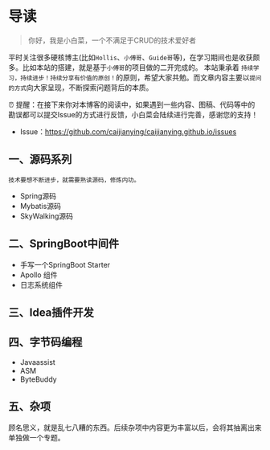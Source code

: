 # 导读

> 你好，我是小白菜，一个不满足于CRUD的技术爱好者

平时关注很多硬核博主(比如`Hollis`、`小傅哥`、`Guide哥`等)，在学习期间也是收获颇多。比如本站的搭建，就是基于`小傅哥`的项目做的二开完成的。
本站秉承着 `持续学习，持续进步！持续分享有价值的原创！`的原则，希望大家共勉。而文章内容主要以`提问的方式`向大家呈现，不断探索问题背后的本质。

⏰ 提醒：在接下来你对本博客的阅读中，如果遇到一些内容、图稿、代码等中的勘误都可以提交Issue的方式进行反馈，小白菜会陆续进行完善，感谢您的支持！
* Issue：https://github.com/caijianying/caijianying.github.io/issues

## 一、源码系列
`技术要想不断进步，就需要熟读源码，修炼内功。`
* Spring源码
* Mybatis源码
* SkyWalking源码

## 二、SpringBoot中间件
* 手写一个SpringBoot Starter
* Apollo 组件
* 日志系统组件

## 三、Idea插件开发


## 四、字节码编程

* Javaassist
* ASM
* ByteBuddy

## 五、杂项
顾名思义，就是乱七八糟的东西。后续杂项中内容更为丰富以后，会将其抽离出来单独做一个专题。